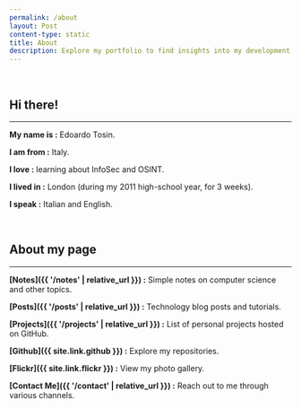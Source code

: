 ```yaml
---
permalink: /about
layout: Post
content-type: static
title: About
description: Explore my portfolio to find insights into my development journey, read my latest blog posts, view my projects on GitHub, browse through my photography on Flickr, and reach out for any collaborations or inquiries.
---
```


<br>

## Hi there!

---

**My name is :** Edoardo Tosin.

**I am from :** Italy.

**I love :** learning about InfoSec and OSINT.

**I lived in :** London (during my 2011 high-school year, for 3 weeks).

**I speak :** Italian and English.

<br>

## About my page

---

**[Notes]({{ '/notes' | relative_url }}) :** Simple notes on computer science and other topics.

**[Posts]({{ '/posts' | relative_url }}) :** Technology blog posts and tutorials.

**[Projects]({{ '/projects' | relative_url }}) :** List of personal projects hosted on GitHub.

**[Github]({{ site.link.github }}) :** Explore my repositories.

**[Flickr]({{ site.link.flickr }}) :** View my photo gallery.

**[Contact Me]({{ '/contact' | relative_url }}) :** Reach out to me through various channels.

<br>